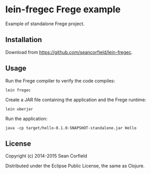 # lein-fregec Frege example

Example of standalone Frege project.

## Installation

Download from https://github.com/seancorfield/lein-fregec.

## Usage

Run the Frege compiler to verify the code compiles:

    lein fregec

Create a JAR file containing the application and the Frege runtime:

    lein uberjar

Run the application:

    java -cp target/hello-0.1.0-SNAPSHOT-standalone.jar Hello

## License

Copyright (c) 2014-2015 Sean Corfield

Distributed under the Eclipse Public License, the same as Clojure.

